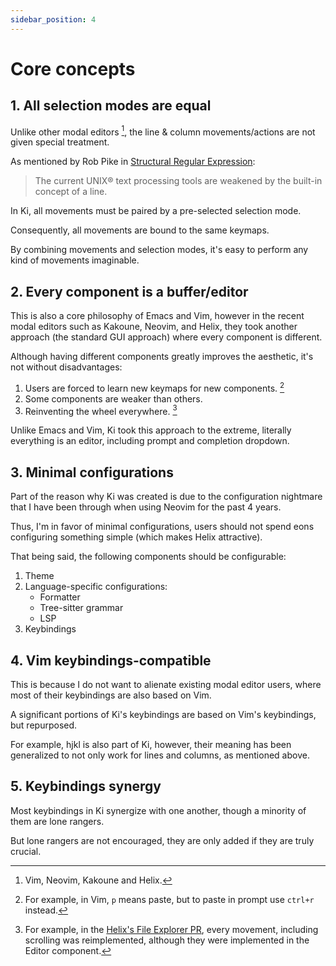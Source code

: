 ```yaml
---
sidebar_position: 4
---
```


# Core concepts

## 1. All selection modes are equal

Unlike other modal editors [^1], the line & column movements/actions are not given special treatment.

As mentioned by Rob Pike in [Structural Regular Expression](https://doc.cat-v.org/bell_labs/structural_regexps/se.pdf):

> The current UNIX® text processing tools are weakened by the built-in concept of a line.

In Ki, all movements must be paired by a pre-selected selection mode.

Consequently, all movements are bound to the same keymaps.

By combining movements and selection modes, it's easy to perform any kind of movements imaginable.

## 2. Every component is a buffer/editor

This is also a core philosophy of Emacs and Vim, however in the recent modal editors such as Kakoune, Neovim, and Helix, they took another approach (the standard GUI approach) where every component is different.

Although having different components greatly improves the aesthetic, it's not without disadvantages:

1. Users are forced to learn new keymaps for new components. [^2]
2. Some components are weaker than others.
3. Reinventing the wheel everywhere. [^3]

Unlike Emacs and Vim, Ki took this approach to the extreme, literally everything is an editor, including prompt and completion dropdown.

## 3. Minimal configurations

Part of the reason why Ki was created is due to the configuration nightmare that I have been through when using Neovim for the past 4 years.

Thus, I'm in favor of minimal configurations, users should not spend eons configuring something simple (which makes Helix attractive).

That being said, the following components should be configurable:

1. Theme
2. Language-specific configurations:
   - Formatter
   - Tree-sitter grammar
   - LSP
3. Keybindings

## 4. Vim keybindings-compatible

This is because I do not want to alienate existing modal editor users, where most of their keybindings are also based on Vim.

A significant portions of Ki's keybindings are based on Vim's keybindings, but repurposed.

For example, hjkl is also part of Ki, however, their meaning has been generalized to not only work for lines and columns, as mentioned above.

## 5. Keybindings synergy

Most keybindings in Ki synergize with one another, though a minority of them are lone rangers.

But lone rangers are not encouraged, they are only added if they are truly crucial.

[^1]: Vim, Neovim, Kakoune and Helix.
[^2]: For example, in Vim, `p` means paste, but to paste in prompt use `ctrl+r` instead.
[^3]: For example, in the [Helix's File Explorer PR](https://github.com/helix-editor/helix/pull/5768), every movement, including scrolling was reimplemented, although they were implemented in the Editor component.
